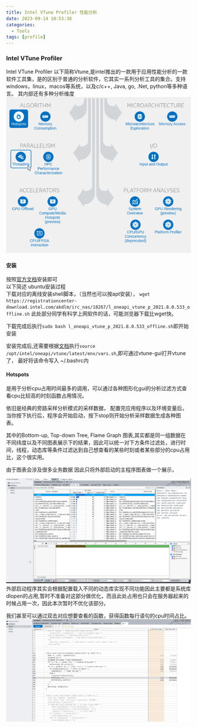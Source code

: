 ```yaml
---
title: Intel VTune Profiler 性能分析
date: 2023-09-14 10:53:38
categories:
  - Tools
tags: [profile]
---
```



### Intel VTune Profiler
Intel VTune Profiler 以下简称Vtune,是intel推出的一款用于应用性能分析的一款软件工具集，是的区别于普通的分析软件，它其实一系列分析工具的集合。支持windows，linux，macos等系统，以及c/c++, Java, go, .Net, python等多种语言。<!--more--> 
其内部还有多种分析维度
![VTune](images/vtune_utils.png)

#### 安装 
按照[官方文档](https://www.intel.com/content/www/us/en/developer/tools/oneapi/vtune-profiler-download.html)安装即可   
以下简述 ubuntu安装过程  
下载对应的离线安装shell脚本，（当然也可以按apt安装），
`wget https://registrationcenter-download.intel.com/akdlm/irc_nas/18267/l_oneapi_vtune_p_2021.8.0.533_offline.sh` 此处部分同学有科学上网软件的话，可能浏览器下载比wget快。

下载完成后执行`sudo bash l_oneapi_vtune_p_2021.8.0.533_offline.sh`即开始安装  

安装完成后,还需要根据[文档](https://www.intel.com/content/www/us/en/develop/documentation/get-started-with-vtune/top/linux-os.html)执行`source /opt/intel/oneapi/vtune/latest/env/vars.sh`,即可通过vtune-gui打开vtune了， 最好将该命令写入 ~/.bashrc内



#### Hotspots
是用于分析cpu占用时间最多的调用，可以通过各种图形化gui的分析过滤方式查看cpu比较高的时刻函数占用情况。  

依旧是经典的旁路采样分析模式的采样数据， 配置完应用程序以及环境变量后，当你按下执行后，程序会开始启动，按下stop则开始分析采样数据生成各种图表。

其中的Bottom-up, Top-down Tree, Flame Graph 图表,其实都是同一组数据在不同纬度以及不同图表展示下的结果，因此可以统一对下方条件过滤处，进行时间，线程，动态库等条件过滤达到自己想查看的某些时刻或者某些部分的cpu占用比，这个很实用。

由于图表会涉及很多业务数据 因此只将外部启动的主程序图表做一个展示，

![image](images/vtune_ex1.png)  
外部启动程序其实会根据配置载入不同的动态库实现不同功能因此主要都是系统库dlopen的占用,暂时不准备对这部分做优化，而且此处占用也只会在服务器起来的时候占用一次，因此本次暂时不优化该部分。

我们甚至可以通过双击对应想要查看的函数，获得函数每行语句的cpu时间占比。  
![image](images/vtune_ex1_code.png)